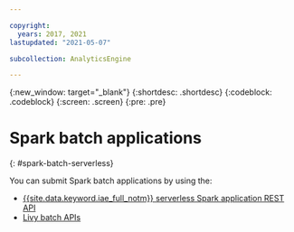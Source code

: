 ```yaml
---

copyright:
  years: 2017, 2021
lastupdated: "2021-05-07"

subcollection: AnalyticsEngine

---
```


<!-- Attribute definitions -->
{:new_window: target="_blank"}
{:shortdesc: .shortdesc}
{:codeblock: .codeblock}
{:screen: .screen}
{:pre: .pre}

# Spark batch applications
{: #spark-batch-serverless}

You can submit Spark batch applications by using the:

- [{{site.data.keyword.iae_full_notm}} serverless Spark application REST API](/docs/AnalyticsEngine?topic=AnalyticsEngine-spark-app-rest-api)
- [Livy batch APIs](/docs/AnalyticsEngine?topic=AnalyticsEngine-livy-api-serverless)
